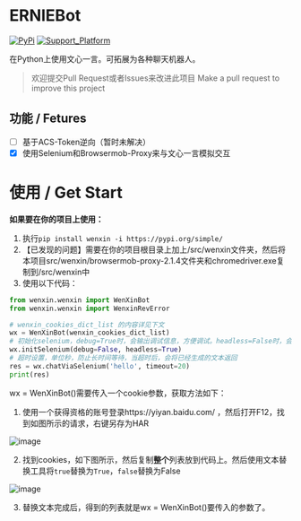 
# ERNIEBot

[![PyPi](https://img.shields.io/pypi/v/wenxin.svg)](https://pypi.python.org/pypi/wenxin)
[![Support_Platform](https://img.shields.io/pypi/pyversions/wenxin)](https://pypi.python.org/pypi/wenxin)


在Python上使用文心一言。可拓展为各种聊天机器人。

> 欢迎提交Pull Request或者Issues来改进此项目
> Make a pull request to improve this project

## 功能 / Fetures
- [ ] 基于ACS-Token逆向（暂时未解决）
- [x] 使用Selenium和Browsermob-Proxy来与文心一言模拟交互

# 使用 / Get Start

**如果要在你的项目上使用：**

1. 执行`pip install wenxin -i https://pypi.org/simple/`
1. 【已发现的问题】需要在你的项目根目录上加上/src/wenxin文件夹，然后将本项目src/wenxin/browsermob-proxy-2.1.4文件夹和chromedriver.exe复制到/src/wenxin中
2. 使用以下代码：

```python
from wenxin.wenxin import WenXinBot
from wenxin.wenxin import WenxinRevError

# wenxin_cookies_dict_list 的内容详见下文
wx = WenXinBot(wenxin_cookies_dict_list)
# 初始化selenium，debug=True时，会输出调试信息，方便调试。headless=False时，会打开浏览器。
wx.initSelenium(debug=False, headless=True)
# 超时设置，单位秒，防止长时间等待，当超时后，会将已经生成的文本返回
res = wx.chatViaSelenium('hello', timeout=20)
print(res)

```

wx = WenXinBot()需要传入一个cookie参数，获取方法如下：

1. 使用一个获得资格的账号登录https://yiyan.baidu.com/ ，然后打开F12，找到如图所示的请求，右键另存为HAR

![image](https://user-images.githubusercontent.com/37870767/226515651-e7712406-a764-4c73-87b9-6b2b71bb9504.png)

2. 找到cookies，如下图所示，然后复制**整个**列表放到代码上。然后使用文本替换工具将`true`替换为`True`，`false`替换为False

![image](https://user-images.githubusercontent.com/37870767/226515947-53523ea2-ede4-4d42-9e87-7227a3446a52.png)

3. 替换文本完成后，得到的列表就是wx = WenXinBot()要传入的参数了。


